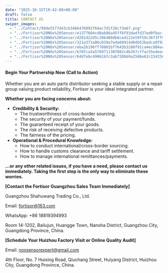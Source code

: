 ```yaml
---
date: "2025-10-15T19:42:08+08:00"
draft: false
title: CONTACT US
swiper_images:
  - "../Contact/99de5577d43cb3466476092f64ac7d1f28c73e67.png"
  - "../Fortisor%20NOx%20Sensor/e1377604cd8ab86a45ff8f93dadfd37ed0fbacff.jpg"
  - "../Fortisor%20NOx%20Sensor/d201d22d5c396480db6ced122e59f59c36f3ff9b.jpg"
  - "../Fortisor%20NOx%20Sensor/321a371a06c039a7eda69914d0db52badca9792b.jpg"
  - "../Fortisor%20NOx%20Sensor/eba26196ff70801bf7643b3288f91ca4ec884acd.jpg"
  - "../Fortisor%20NOx%20Sensor/b70fca3a576971130f882c4b267cffac55e4ea4b.jpg"
  - "../Fortisor%20NOx%20Sensor/64d7ebc49061bfc3ab728bb9a2586e62c1542562.webp"
---
```


#### Begin Your Partnership Now (Call to Action) 
Whether you are an auto parts distributor seeking a stable supply or a repair group valuing product reliability, Fortisor is your ideal integrated partner.

**Whether you are facing concerns about:**
* **Credibility & Security:**
    * The trustworthiness of cross-border sourcing.
    * The security of your payment/funds.
    * The guaranteed receipt of your goods.
    * The risk of receiving defective products.
    * The fairness of the pricing.
* **Operational & Procedural Knowledge:**
    * How to conduct international/cross-border sourcing.
    * How to handle customs clearance and tariff settlement.
    * How to manage international remittances/payments.

**...or any other related issues, if you have a need, please contact us immediately. Taking the first step is the only way to eliminate these worries.**


**\[Contact the Fortisor Guangzhou Sales Team Immediately\]**

Guangzhou Shahuwang Trading Co., Ltd.

Email: <fortisor@163.com>

WhatsApp: +86 18819394993

Room 14-1202, Bailujun, Huangge Town, Nansha District, Guangzhou City, Guangdong Province, China.

**\[Schedule Your Huizhou Factory Visit or Online Quality Audit\]**

Email: <noxsensorexpert@gmail.com>

4th Floor, No. 7 Huixing Road, Qiuchang Street, Huiyang District, Huizhou City, Guangdong Province, China.